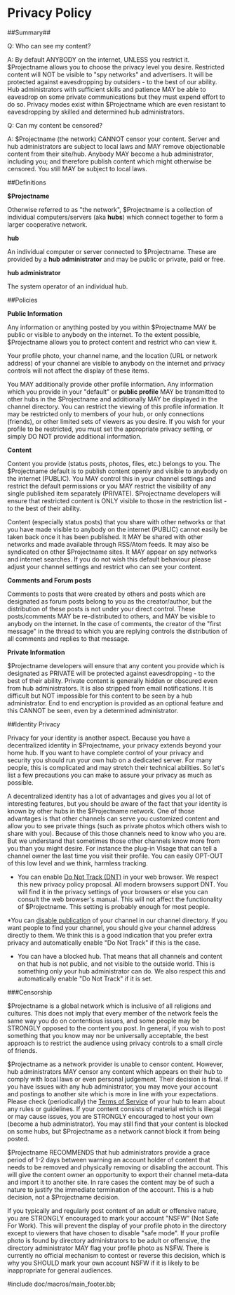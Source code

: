 Privacy Policy
==============


##Summary##


Q: Who can see my content?
 
A: By default ANYBODY on the internet, UNLESS you restrict it. $Projectname allows you to choose the privacy level you desire. Restricted content will NOT be visible to "spy networks" and advertisers. It will be protected against eavesdropping by outsiders - to the best of our ability. Hub administrators with sufficient skills and patience MAY be able to eavesdrop on some private communications but they must expend effort to do so. Privacy modes exist within $Projectname which are even resistant to eavesdropping by skilled and determined hub administrators.    

Q: Can my content be censored?

A: $Projectname (the network) CANNOT censor your content. Server and hub administrators are subject to local laws and MAY remove objectionable content from their site/hub. Anybody MAY become a hub administrator, including you; and therefore publish content which might otherwise be censored. You still MAY be subject to local laws.   


##Definitions

**$Projectname** 

Otherwise referred to as "the network", $Projectname is a collection of individual computers/servers (aka **hubs**) which connect together to form a larger cooperative network. 

**hub** 

An individual computer or server connected to $Projectname. These are provided by a **hub administrator** and may be public or private, paid or free.

**hub administrator**

The system operator of an individual hub. 

##Policies

**Public Information**

Any information or anything posted by you within $Projectname MAY be public or visible to anybody on the internet. To the extent possible, $Projectname allows you to protect content and restrict who can view it.

Your profile photo, your channel name, and the location (URL or network address) of your channel are visible to anybody on the internet and privacy controls will not affect the display of these items. 

You MAY additionally provide other profile information. Any information which you provide in your "default" or **public profile** MAY be transmitted to other hubs in the $Projectname and additionally MAY be displayed in the channel directory. You can restrict the viewing of this profile information. It may be restricted only to members of your hub, or only connections (friends), or other limited sets of viewers as you desire. If you wish for your profile to be restricted, you must set the appropriate privacy setting, or simply DO NOT provide additional information. 

**Content**

Content you provide (status posts, photos, files, etc.) belongs to you. The $Projectname default is to publish content openly and visible to anybody on the internet (PUBLIC). You MAY control this in your channel settings and restrict the default permissions or you MAY restrict the visibility of any single published item separately (PRIVATE). $Projectname developers will ensure that restricted content is ONLY visible to those in the restriction list - to the best of their ability. 

Content (especially status posts) that you share with other networks or that you have made visible to anybody on the internet (PUBLIC) cannot easily be taken back once it has been published. It MAY be shared with other networks and made available through RSS/Atom feeds. It may also be syndicated on other $Projectname sites. It MAY appear on spy networks and internet searches. If you do not wish this default behaviour please adjust your channel settings and restrict who can see your content. 

**Comments and Forum posts**

Comments to posts that were created by others and posts which are designated as forum posts belong to you as the creator/author, but the distribution of these posts is not under your direct control. These posts/comments MAY be re-distributed to others, and MAY be visible to anybody on the internet. In the case of comments, the creator of the "first message" in the thread to which you are replying controls the distribution of all comments and replies to that message.


**Private Information**

$Projectname developers will ensure that any content you provide which is designated as PRIVATE will be protected against eavesdropping - to the best of their ability. Private content is generally hidden or obscured even from hub administrators. It is also stripped from email notifications. It is difficult but NOT impossible for this content to be seen by a hub administrator.  End to end encryption is provided as an optional feature and this CANNOT be seen, even by a determined administrator. 

##Identity Privacy

Privacy for your identity is another aspect. Because you have a decentralized identity in $Projectname, your privacy extends beyond your home hub. If you want to have complete control of your privacy and security you should run your own hub on a dedicated server. For many people, this is complicated and may stretch their technical abilities. So let's list a few precautions you can make to assure your privacy as much as possible.

A decentralized identity has a lot of advantages and gives you al lot of interesting features, but you should be aware of the fact that your identity is known by other hubs in the $Projectname network. One of those advantages is that other channels can serve you customized content and allow you to see private things (such as private photos which others wish to share with you). Because of this those channels need to know who you are. But we understand that sometimes those other channels know more from you than you might desire. For instance the plug-in Visage that can tell a channel owner the last time you visit their profile. You can easily OPT-OUT of this low level and we think, harmless tracking.

* You can enable [Do Not Track (DNT)](http://donottrack.us/) in your web browser. We respect this new privacy policy proposal. All modern browsers support DNT. You will find it in the privacy settings of your browsers or else you can consult the web browser's manual. This will not affect the functionality of $Projectname. This setting is probably enough for most people.

*You can [disable publication](settings) of your channel in our channel directory. If you want people to find your channel, you should give your channel address directly to them. We think this is a good indication that you prefer extra privacy and automatically enable "Do Not Track" if this is the case.

* You can have a blocked hub. That means that all channels and content on that hub is not public, and not visible to the outside world. This is something only your hub administrator can do. We also respect this and automatically enable "Do Not Track" if it is set.

###Censorship

$Projectname is a global network which is inclusive of all religions and cultures. This does not imply that every member of the network feels the same way you do on contentious issues, and some people may be STRONGLY opposed to the content you post. In general, if you wish to post something that you know may nor be universally acceptable, the best approach is to restrict the audience using privacy controls to a small circle of friends. 

$Projectname as a network provider is unable to censor content. However, hub administrators MAY censor any content which appears on their hub to comply with local laws or even personal judgement. Their decision is final. If you have issues with any hub administrator, you may move your account and postings to another site which is more in line with your expectations. Please check (periodically) the [Terms of Service](help/TermsOfService) of your hub to learn about any rules or guidelines. If your content consists of material which is illegal or may cause issues, you are STRONGLY encouraged to host your own (become a hub administrator). You may still find that your content is blocked on some hubs, but $Projectname as a network cannot block it from being posted.

$Projectname RECOMMENDS that hub administrators provide a grace period of 1-2 days between warning an account holder of content that needs to be removed and physically removing or disabling the account. This will give the content owner an opportunity to export their channel meta-data and import it to another site. In rare cases the content may be of such a nature to justify the immediate termination of the account. This is a hub decision, not a $Projectname decision. 

If you typically and regularly post content of an adult or offensive nature, you are STRONGLY encouraged to mark your account "NSFW" (Not Safe For Work). This will prevent the display of your profile photo in the directory except to viewers that have chosen to disable "safe mode". If your profile photo is found by directory administrators to be adult or offensive, the directory administrator MAY flag your profile photo as NSFW. There is currently no official mechanism to contest or reverse this decision, which is why you SHOULD mark your own account NSFW if it is likely to be inappropriate for general audiences. 

#include doc/macros/main_footer.bb;
